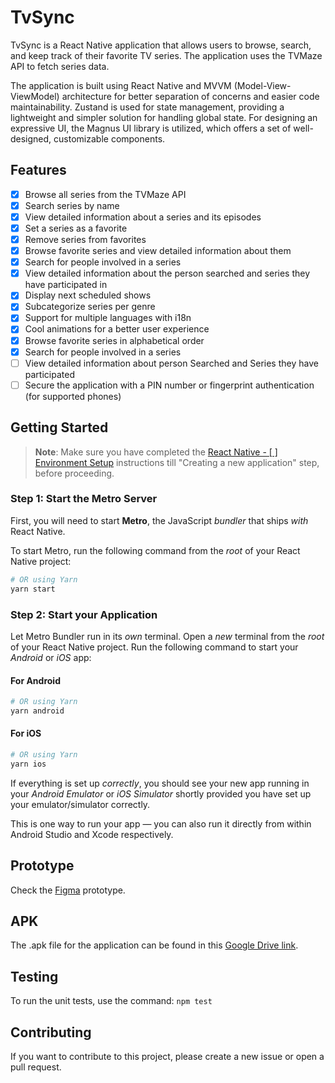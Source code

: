 # TvSync

TvSync is a React Native application that allows users to browse, search, and keep track of their favorite TV series. The application uses the TVMaze API to fetch series data.

The application is built using React Native and MVVM (Model-View-ViewModel) architecture for better separation of concerns and easier code maintainability. Zustand is used for state management, providing a lightweight and simpler solution for handling global state. For designing an expressive UI, the Magnus UI library is utilized, which offers a set of well-designed, customizable components. 


## Features

- [x] Browse all series from the TVMaze API
- [x] Search series by name
- [x] View detailed information about a series and its episodes
- [x] Set a series as a favorite
- [x] Remove series from favorites
- [x] Browse favorite series and view detailed information about them
- [x] Search for people involved in a series
- [x] View detailed information about the person searched and series they have participated in
- [x] Display next scheduled shows
- [x] Subcategorize series per genre
- [x] Support for multiple languages with i18n
- [x] Cool animations for a better user experience
- [x] Browse favorite series in alphabetical order
- [x] Search for people involved in a series
- [ ] View detailed information about person Searched and Series they have participated
- [ ] Secure the application with a PIN number or fingerprint authentication (for supported phones)

## Getting Started

> **Note**: Make sure you have completed the [React Native - [ ] Environment Setup](https://reactnative.dev/docs/environment-setup) instructions till "Creating a new application" step, before proceeding.

### Step 1: Start the Metro Server

First, you will need to start **Metro**, the JavaScript _bundler_ that ships _with_ React Native.

To start Metro, run the following command from the _root_ of your React Native project:

```bash
# OR using Yarn
yarn start
```

### Step 2: Start your Application

Let Metro Bundler run in its _own_ terminal. Open a _new_ terminal from the _root_ of your React Native project. Run the following command to start your _Android_ or _iOS_ app:

#### For Android

```bash
# OR using Yarn
yarn android
```

#### For iOS

```bash
# OR using Yarn
yarn ios
```

If everything is set up _correctly_, you should see your new app running in your _Android Emulator_ or _iOS Simulator_ shortly provided you have set up your emulator/simulator correctly.

This is one way to run your app — you can also run it directly from within Android Studio and Xcode respectively.

## Prototype

Check the [Figma](https://www.figma.com/file/9suzZU0Ua9oGhaKkJHyq2C/TVSync?type=design&node-id=1:23&mode=design&t=klcIIp11l7kfrw8s-1) prototype.

## APK
The .apk file for the application can be found in this [Google Drive link](https://drive.google.com/drive/folders/1UsGqintxu76VmaGzFfmSe-HV-MLWTY8P?usp=drive_link).

## Testing

To run the unit tests, use the command: `npm test`

## Contributing

If you want to contribute to this project, please create a new issue or open a pull request.
